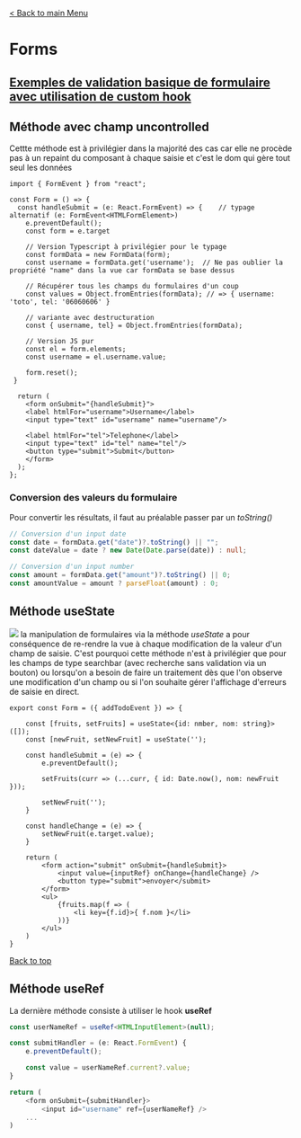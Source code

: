 
[< Back to main Menu](https://github.com/gsoulie/react-resources/blob/master/react-presentation.md)    

# Forms

## [Exemples de validation basique de formulaire avec utilisation de custom hook](https://github.com/gsoulie/react-resources/tree/main/react-forms)

## Méthode avec champ uncontrolled

Cettte méthode est à privilégier dans la majorité des cas car elle ne procède pas à un repaint du composant à chaque saisie et c'est le dom qui gère tout seul les données

````tsx
import { FormEvent } from "react";

const Form = () => {
  const handleSubmit = (e: React.FormEvent) => {	// typage alternatif (e: FormEvent<HTMLFormElement>)
	e.preventDefault();
	const form = e.target
	
	// Version Typescript à privilégier pour le typage
	const formData = new FormData(form);
	const username = formData.get('username');	// Ne pas oublier la propriété "name" dans la vue car formData se base dessus
	
	// Récupérer tous les champs du formulaires d'un coup
	const values = Object.fromEntries(formData); // => { username: 'toto', tel: '06060606' }
	
	// variante avec destructuration
	const { username, tel} = Object.fromEntries(formData);
	
	// Version JS pur
	const el = form.elements;
	const username = el.username.value;

	form.reset();
 }

  return (
    <form onSubmit="{handleSubmit}">
	<label htmlFor="username">Username</label>
	<input type="text" id="username" name="username"/>
	
	<label htmlFor="tel">Telephone</label>
	<input type="text" id="tel" name="tel"/>
	<button type="submit">Submit</button>
    </form>
  );
};
````

### Conversion des valeurs du formulaire

Pour convertir les résultats, il faut au préalable passer par un *toString()*

````typescript
// Conversion d'un input date
const date = formData.get("date")?.toString() || "";
const dateValue = date ? new Date(Date.parse(date)) : null;

// Conversion d'un input number
const amount = formData.get("amount")?.toString() || 0;
const amountValue = amount ? parseFloat(amount) : 0;
````

## Méthode useState

<img src="https://img.shields.io/badge/Important-DD0031.svg?logo=LOGO"> la manipulation de formulaires via la méthode *useState* a pour conséquence de re-rendre la vue à chaque modification de la valeur d'un champ de saisie. C'est pourquoi cette méthode n'est à privilégier que pour les champs de type searchbar (avec recherche sans validation via un bouton) ou lorsqu'on a besoin de faire un traitement dès que l'on observe une modification d'un champ ou si l'on souhaite gérer l'affichage d'erreurs de saisie en direct.

````tsx
export const Form = ({ addTodoEvent }) => {

	const [fruits, setFruits] = useState<{id: nmber, nom: string}>([]);
	const [newFruit, setNewFruit] = useState('');
	
	const handleSubmit = (e) => {
		e.preventDefault();
		
		setFruits(curr => (...curr, { id: Date.now(), nom: newFruit }));
		
		setNewFruit('');
	} 
	
	const handleChange = (e) => {
		setNewFruit(e.target.value);
	}
	
	return (
		<form action="submit" onSubmit={handleSubmit}>
			<input value={inputRef} onChange={handleChange} />
			<button type="submit">envoyer</submit>
		</form>
		<ul>
			{fruits.map(f => (
				<li key={f.id}>{ f.nom }</li>
			))}
		</ul>
	)
}
````

[Back to top](#forms)     

## Méthode useRef

La dernière méthode consiste à utiliser le hook **useRef**

````typescript
const userNameRef = useRef<HTMLInputElement>(null);

const submitHandler = (e: React.FormEvent) {
	e.preventDefault();

	const value = userNameRef.current?.value;
}

return (
	<form onSubmit={submitHandler}>
		<input id="username" ref={userNameRef} />
	...
)
````
